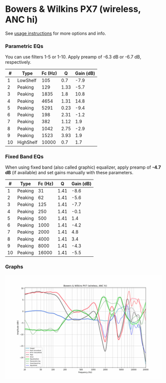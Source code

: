 # Bowers & Wilkins PX7 (wireless, ANC hi)
See [usage instructions](https://github.com/jaakkopasanen/AutoEq#usage) for more options and info.

### Parametric EQs
You can use filters 1-5 or 1-10. Apply preamp of -6.3 dB or -6.7 dB, respectively.

|   # | Type      |   Fc (Hz) |    Q |   Gain (dB) |
|-----|-----------|-----------|------|-------------|
|   1 | LowShelf  |       105 | 0.7  |        -7.9 |
|   2 | Peaking   |       129 | 1.33 |        -5.7 |
|   3 | Peaking   |      1835 | 1.8  |        10.8 |
|   4 | Peaking   |      4654 | 1.31 |        14.8 |
|   5 | Peaking   |      5291 | 0.23 |        -9.4 |
|   6 | Peaking   |       198 | 2.31 |        -1.2 |
|   7 | Peaking   |       382 | 1.12 |         1.9 |
|   8 | Peaking   |      1042 | 2.75 |        -2.9 |
|   9 | Peaking   |      1523 | 3.93 |         1.9 |
|  10 | HighShelf |     10000 | 0.7  |         1.7 |

### Fixed Band EQs
When using fixed band (also called graphic) equalizer, apply preamp of **-4.7 dB** (if available) and set gains manually with these parameters.

|   # | Type    |   Fc (Hz) |    Q |   Gain (dB) |
|-----|---------|-----------|------|-------------|
|   1 | Peaking |        31 | 1.41 |        -8.6 |
|   2 | Peaking |        62 | 1.41 |        -5.6 |
|   3 | Peaking |       125 | 1.41 |        -7.7 |
|   4 | Peaking |       250 | 1.41 |        -0.1 |
|   5 | Peaking |       500 | 1.41 |         1.4 |
|   6 | Peaking |      1000 | 1.41 |        -4.2 |
|   7 | Peaking |      2000 | 1.41 |         4.8 |
|   8 | Peaking |      4000 | 1.41 |         3.4 |
|   9 | Peaking |      8000 | 1.41 |        -4.3 |
|  10 | Peaking |     16000 | 1.41 |        -5.5 |

### Graphs
![](./Bowers%20&%20Wilkins%20PX7%20(wireless,%20ANC%20hi).png)
